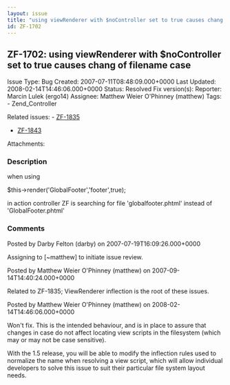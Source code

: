```yaml
---
layout: issue
title: "using viewRenderer with $noController set to true causes chang of filename case"
id: ZF-1702
---
```


ZF-1702: using viewRenderer with $noController set to true causes chang of filename case
----------------------------------------------------------------------------------------

 Issue Type: Bug Created: 2007-07-11T08:48:09.000+0000 Last Updated: 2008-02-14T14:46:06.000+0000 Status: Resolved Fix version(s): 
 Reporter:  Marcin Lulek (ergo14)  Assignee:  Matthew Weier O'Phinney (matthew)  Tags: - Zend\_Controller
 
 Related issues: - [ZF-1835](/issues/browse/ZF-1835)
- [ZF-1843](/issues/browse/ZF-1843)
 
 Attachments: 
### Description

when using

$this->render('GlobalFooter','footer',true);

in action controller ZF is searching for file 'globalfooter.phtml' instead of 'GlobalFooter.phtml'

 

 

### Comments

Posted by Darby Felton (darby) on 2007-07-19T16:09:26.000+0000

Assigning to [~matthew] to initiate issue review.

 

 

Posted by Matthew Weier O'Phinney (matthew) on 2007-09-14T14:40:24.000+0000

Related to ZF-1835; ViewRenderer inflection is the root of these issues.

 

 

Posted by Matthew Weier O'Phinney (matthew) on 2008-02-14T14:46:06.000+0000

Won't fix. This is the intended behaviour, and is in place to assure that changes in case do not affect locating view scripts in the filesystem (which may or may not be case sensitive).

With the 1.5 release, you will be able to modify the inflection rules used to normalize the name when resolving a view script, which will allow individual developers to solve this issue to suit their particular file system layout needs.

 

 